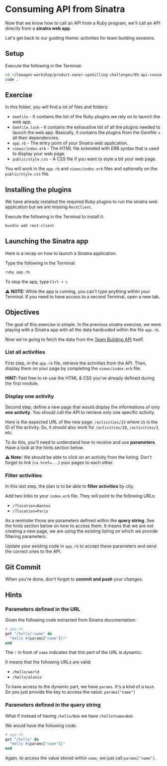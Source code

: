 # Consuming API from Sinatra

Now that we know how to call an API from a Ruby program, we'll call an API directly from a **sinatra web app**.

Let's get back to our guiding theme: activities for team building sessions.

## Setup

Execute the following in the Terminal:

```bash
cd ~/lewagon-workshop/product-owner-upskilling-challenges/05-api-consumption/02-sinatra-web-app/
code .
```

## Exercise

In this folder, you will find a lot of files and folders:

- `Gemfile` - It contains the list of the Ruby plugins we rely on to launch the web app.
- `Gemfile.lock` - It contains the exhaustive list of all the plugins needed to launch the web app. Basically, it contains the plugins from the Gemfile + all their dependencies.
- `app.rb` - The entry point of your Sinatra web application.
- `views/index.erb` - The HTML file extended with ERB syntax that is used to display your web page.
- `public/style.css` - A CSS file if you want to style a bit your web page.

You will work in the `app.rb` and `views/index.erb` files and optionally on the `public/style.css` file.

## Installing the plugins

We have already installed the required Ruby plugins to run the sinatra web application but we are missing `RestClient`.

Execute the following in the Terminal to install it:

```bash
bundle add rest-client
```

## Launching the Sinatra app

Here is a recap on how to launch a Sinatra application.

Type the following in the Terminal:

```bash
ruby app.rb
```

To stop the app, type `Ctrl + c`

⚠ **NOTE:** While the app is running, you can't type anything within your Terminal. If you need to have access to a second Terminal, open a new tab.

## Objectives

The goal of this exercise is simple. In the previous sinatra exercise, we were playing with a Sinatra app with all the data hardcoded within the file `app.rb`.

Now we're going to fetch the data from the [Team Building API](https://team-building-api.cleverapps.io/doc) itself.

### List all activities

First step, in the `app.rb` file, retrieve the activities from the API. Then, display them on your page by completing the `views/index.erb` file.

**HINT:** Feel free to re-use the HTML & CSS you've already defined during the first module.

### Display one activity

Second step, define a new page that would display the informations of only **one activity**. You should call the API to retrieve only one specific activity.

Here is the expected URL of the new page: `/activities/25` where `25` is the ID of the activity.
So, it should also work for `/activities/20`, `/activities/3`, etc.

To do this, you'll need to understand how to receive and use **parameters**. Have a look at the hints section below.

⚠ **Note:** We should be able to click on an activity from the listing. Don't forget to link (`<a href=...`) your pages to each other.

### Filter activities

In this last step, the plan is to be able to **filter activities** by city.

Add two links to your `index.erb` file. They will point to the following URLs:
- `/?location=Nantes`
- `/?location=Paris`

As a reminder those are parameters defined within the **query string**. See the hints section below on how to access them.
It means that we are not creating a new page, we are using the existing listing on which we provide filtering parameters.

Update your existing code in `app.rb` to accept these parameters and send the correct ones to the API.

## Git Commit

When you're done, don't forget to **commit and push** your changes.

## Hints

### Parameters defined in the URL

Given the following code extracted from Sinatra documentation:

```ruby
# app.rb
get "/hello/:name" do
  "Hello #{params["name"]}!"
end
```

The `:` in from of `name` indicates that this part of the URL is dynamic.

It means that the following URLs are valid:
- `/hello/world`
- `/hello/alanis`

To have access to the dynamic part, we have `params`. It's a kind of a `Hash`. So you just provide the key to access the value: `params["name"]`

### Parameters defined in the query string

What if instead of having `/hello/Bob` we have `/hello?name=Bob`

We would have the following code:

```ruby
# app.rb
get "/hello" do
  "Hello #{params["name"]}"
end
```

Again, to access the value stored within `name`, we just call `params["name"]`.
